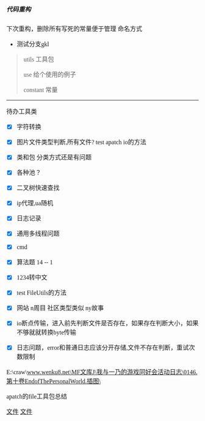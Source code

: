 <font face="SimSun" size=3 >   

##### 代码重构
下次重构，删除所有写死的常量便于管理
命名方式
- 测试分支gkl
> utils 工具包
> 
> use   给个使用的例子
> 
> constant 常量

---
待办工具类
- [x] 字符转换 
- [x] 图片文件类型判断,所有文件? test apatch io的方法
- [x] 类和包 分类方式还是有问题
- [x] 各种池？
- [x] 二叉树快速查找
- [x] ip代理,ua随机
- [x] 日志记录
- [x] 通用多线程问题
- [x] cmd 
 
- [x] 算法题 14 -- 1
- [x] 1234转中文
- [x] test FileUtils的方法

- [x] 网站 n周目 社区类型类似 ny故事   
- [x] io断点传输，进入前先判断文件是否存在，如果存在判断大小，如果不够就就转换byte传输

- [x] 日志问题，error和普通日志应该分开存储,文件不存在判断，重试次数限制

E:\craw\www.wenku8.net\MF文库J\我与一乃的游戏同好会活动日志\0146.第十卷EndofThePersonalWorld.插图\

apatch的file工具包总结

[文件](\src\main\java\cn\cc\core\date\date.md)
[文件](./menu/99.markdown语法测试.md)

</font>
